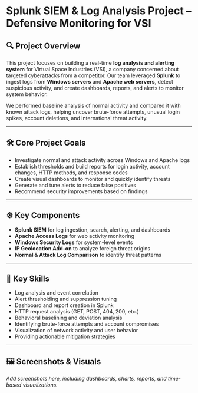 # Splunk SIEM & Log Analysis Project – Defensive Monitoring for VSI  

## 🔍 Project Overview  

This project focuses on building a real-time **log analysis and alerting system** for Virtual Space Industries (VSI), a company concerned about targeted cyberattacks from a competitor. Our team leveraged **Splunk** to ingest logs from **Windows servers** and **Apache web servers**, detect suspicious activity, and create dashboards, reports, and alerts to monitor system behavior.

We performed baseline analysis of normal activity and compared it with known attack logs, helping uncover brute-force attempts, unusual login spikes, account deletions, and international threat activity.

---

## 🛠️ Core Project Goals  

- Investigate normal and attack activity across Windows and Apache logs  
- Establish thresholds and build reports for login activity, account changes, HTTP methods, and response codes  
- Create visual dashboards to monitor and quickly identify threats  
- Generate and tune alerts to reduce false positives  
- Recommend security improvements based on findings  

---

## ⚙️ Key Components  

- **Splunk SIEM** for log ingestion, search, alerting, and dashboards  
- **Apache Access Logs** for web activity monitoring  
- **Windows Security Logs** for system-level events  
- **IP Geolocation Add-on** to analyze foreign threat origins  
- **Normal & Attack Log Comparison** to identify threat patterns  

---

## 🧠 Key Skills  

- Log analysis and event correlation  
- Alert thresholding and suppression tuning  
- Dashboard and report creation in Splunk  
- HTTP request analysis (GET, POST, 404, 200, etc.)  
- Behavioral baselining and deviation analysis  
- Identifying brute-force attempts and account compromises  
- Visualization of network activity and user behavior  
- Providing actionable mitigation strategies  

---

## 🖼️ Screenshots & Visuals  

*Add screenshots here, including dashboards, charts, reports, and time-based visualizations.*  

